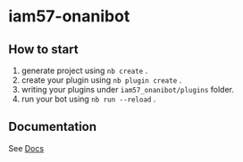 # iam57-onanibot

## How to start

1. generate project using `nb create` .
2. create your plugin using `nb plugin create` .
3. writing your plugins under `iam57_onanibot/plugins` folder.
4. run your bot using `nb run --reload` .

## Documentation

See [Docs](https://nonebot.dev/)
